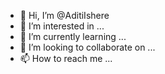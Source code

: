 - 👋 Hi, I’m @AditiIshere
- 👀 I’m interested in ...
- 🌱 I’m currently learning ...
- 💞️ I’m looking to collaborate on ...
- 📫 How to reach me ...

<!---
AditiIshere/AditiIshere is a ✨ special ✨ repository because its `README.md` (this file) appears on your GitHub profile.
You can click the Preview link to take a look at your changes.
--->
